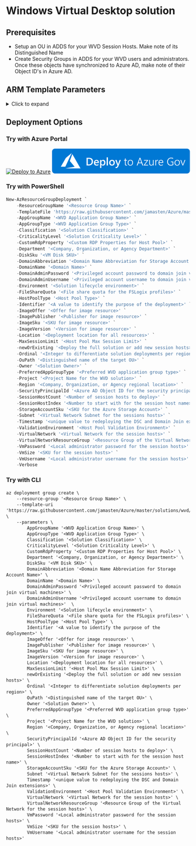 # Windows Virtual Desktop solution

## Prerequisites

- Setup an OU in ADDS for your WVD Session Hosts. Make note of its Distinguished Name
- Create Security Groups in ADDS for your WVD users and administrators.  Once these objects have synchronized to Azure AD, make note of their Object ID's in Azure AD.

## ARM Template Parameters

<details>
<summary>Click to expand</summary>

### REQUIRED

- **AppGroupName**: The name of the WVD application group
- **AppGroupType**: The type of the WVD application group
- **DiskSku**: Storage SKU for the WVD session host disks
- **DomainAbbreviation**: An abbreviation for your domain or organization to uniquely name your Azure Storage Accounts across all of Azure.
- **DomainName**: Name of the domain that provides ADDS to the WVD session hosts and is synchronized with Azure AD
- **DomainAdminPassword**: Input your domain administrator password to join the WVD session hosts to your domain
- **DomainAdminUsername**: Input your domain administrator username to join the WVD session hosts to your domain. Only the username is required. Do not add the NETBIOS value.
- **Environment**: The environment for the deployed resources. Default is 'd' for 'Development'. 'p' is for 'Production'. 't' is for 'Test'.
- **FileShareQuota**: The quota for the Azure file share.  It's recommended to allocate 30GB per user.
- **HostPoolType**: These options specify the host pool type and depending on the type, provides the load balancing options and assignment types.
- **Identifier**: Unique value to define the purpose of this solution. This will be used in resource naming and added as a tag to each resource.
- **ImageOffer**: Offer for the virtual machine image
- **ImagePublisher**: Publisher for the virtual machine image
- **ImageSku**: SKU for the virtual machine image
- **ImageVersion**: Version for the virtual machine image
- **Location**: Deployment location for all resources
- **MaxSessionLimit**: Maximum sessions per WVD session host
- **newOrExisting**: This value determines if you are deploying the whole solution or redeploying to add session hosts to the host pool.
- **Ordinal**: Deployment number for WVD; determines which project or group this falls under
- **PreferredAppGroupType**: The type of preferred application group type.  The default is Desktop which creates 'Desktop Application Group'
- **SecurityPrincipalId**: The Object ID for the Security Principal to assign to the WVD Application Group.  This Security Principal will be assigned the Desktop Virtualization User role on the Application Group.
- **SessionHostCount**: Number of session hosts to deploy in the host pool
- **SessionHostIndex**: The session host number to begin with for the deployment. This is important when adding VM's to ensure the names do not conflict.
- **StorageAccountSku**: Storage SKU for the WVD session host disks
- **Subnet**: Subnet for the WVD session hosts
- **ValidationEnvironment**: The value determines whether the host pool should receive early WVD updates for testing.
- **VirtualNetwork**: Virtual network for the WVD sessions hosts
- **VirtualNetworkResourceGroup**: Virtual network resource group for the WVD sessions hosts
- **VmPassword**: Local administrator password for the WVD session hosts
- **VmSize**: Virtual machine SKU
- **VmUsername**: Local administrator username for the session hosts

### OPTIONAL

- **Classification**: The data classification for the WVD resources.  This will be added to a tag for each resource.
- **CriticalityLevel**: Number defining the criticality of the WVD solution.
- **CustomRdpProperty**: The RDP properties to add or remove RDP functionality on the host pool. [Settings reference](https://docs.microsoft.com/en-us/windows-server/remote/remote-desktop-services/clients/rdp-files?context=/azure/virtual-desktop/context/context)
- **Department**: The department within your organization owning this WVD solution. This will be added to a tag for each resource.
- **OuPath**: Distinguished name for the target Organization Unit in Active Directory Domain Services. Leave blank for the Computers OU. Example: OU=Pooled,OU=WV- DC=jasonmasten,DC=com**
- **Owner**: Name of the person responsible for this solution.  This will be added to a tag for each resource.
- **Project**: Input the project associated with this WVD solution.  This will be added to a tag for each resource.
- **Region**: Input the region of your office.  This will be added to a tag for each resource
- **Timestamp**: This value is used to rerun the DSC and Domain Join extensions when the template needs to be redeployed due to an error.

</details>

## Deployment Options

### Try with Azure Portal

[![Deploy to Azure](https://aka.ms/deploytoazurebutton)](https://portal.azure.com/#create/Microsoft.Template/uri/https%3A%2F%2Fraw.githubusercontent.com%2Fjamasten%2FAzure%2Fmaster%2Fsolutions%2Fwvd%2Fsolution.json)
[![Deploy to Azure Gov](https://raw.githubusercontent.com/Azure/azure-quickstart-templates/master/1-CONTRIBUTION-GUIDE/images/deploytoazuregov.svg?sanitize=true)](https://portal.azure.us/#create/Microsoft.Template/uri/https%3A%2F%2Fraw.githubusercontent.com%2Fjamasten%2FAzure%2Fmaster%2Fsolutions%2Fwvd%2Fsolution.json)

### Try with PowerShell

````powershell
New-AzResourceGroupDeployment `
    -ResourceGroupName '<Resource Group Name>' `
    -TemplateFile 'https://raw.githubusercontent.com/jamasten/Azure/master/solutions/wvd/solution.json' `
    -AppGroupName '<WVD Application Group Name>' `
    -AppGroupType '<WVD Application Group Type>' `
    -Classification '<Solution Classification>' `
    -CriticalityLevel '<Solution Criticality Level>' `
    -CustomRdpProperty '<Custom RDP Properties for Host Pool>' `
    -Department '<Company, Organization, or Agency Department>' `
    -DiskSku '<VM Disk SKU>' `
    -DomainAbbreviation '<Domain Name Abbreviation for Storage Account Name>' `
    -DomainName '<Domain Name>' `
    -DomainAdminPassword '<Privileged account password to domain join virtual machines>' `
    -DomainAdminUsername '<Privileged account username to domain join virtual machines>'  `
    -Environment '<Solution lifecycle environment>' `
    -FileShareQuota '<File share quota for the FSLogix profiles>' `
    -HostPoolType '<Host Pool Type>' `
    -Identifier '<A value to identify the purpose of the deployment>' `
    -ImageOffer '<Offer for image resource>' `
    -ImagePublisher '<Publisher for image resource>' `
    -ImageSku '<SKU for image resource>' `
    -ImageVersion '<Version for image resource>' `
    -Location '<Deployment location for all resources>' `
    -MaxSessionLimit '<Host Pool Max Session Limit>' `
    -newOrExisting '<Deploy the full solution or add new session hosts>' `
    -Ordinal '<Integer to differentiate solution deployments per region>' `
    -OuPath '<Distinguished name of the target OU>' `
    -Owner '<Solution Owner>' `
    -PreferredAppGroupType '<Preferred WVD application group type>' `
    -Project '<Project Name for the WVD solution>' `
    -Region '<Company, Organization, or Agency regional location>' `
    -SecurityPrincipalId '<Azure AD Object ID for the security principal>' `
    -SessionHostCount '<Number of session hosts to deploy>' `
    -SessionHostIndex '<Number to start with for the session host name>' `
    -StorageAccountSku '<SKU for the Azure Storage Account>' `
    -Subnet '<Virtual Network Subnet for the sessions hosts>' `
    -Timestamp '<unique value to redeploying the DSC and Domain Join extensions>' `
    -ValidationEnvironment '<Host Pool Validation Environment>' `
    -VirtualNetwork '<Virtual Network for the session hosts>' `
    -VirtualNetworkResourceGroup '<Resource Group of the Virtual Network for the session hosts>' `
    -VmPassword '<Local administrator password for the session hosts>' `
    -VmSize '<SKU for the session hosts>' `
    -VmUsername '<Local administrator username for the session hosts>' `
    -Verbose
````

### Try with CLI

````cli
az deployment group create \
    --resource-group '<Resource Group Name>' \
    --template-uri 'https://raw.githubusercontent.com/jamasten/Azure/master/solutions/wvd/solution.json' \
    --parameters \
        AppGroupName '<WVD Application Group Name>' \
        AppGroupType '<WVD Application Group Type>' \
        Classification '<Solution Classification>' \
        CriticalityLevel '<Solution Criticality Level>' \
        CustomRdpProperty '<Custom RDP Properties for Host Pool>' \
        Department '<Company, Organization, or Agency Department>' \
        DiskSku '<VM Disk SKU>' \
        DomainAbbreviation '<Domain Name Abbreviation for Storage Account Name>' \
        DomainName '<Domain Name>' \
        DomainAdminPassword '<Privileged account password to domain join virtual machines>' \
        DomainAdminUsername '<Privileged account username to domain join virtual machines>'  \
        Environment '<Solution lifecycle environment>' \
        FileShareQuota '<File share quota for the FSLogix profiles>' \
        HostPoolType '<Host Pool Type>' \
        Identifier '<A value to identify the purpose of the deployment>' \
        ImageOffer '<Offer for image resource>' \
        ImagePublisher '<Publisher for image resource>' \
        ImageSku '<SKU for image resource>' \
        ImageVersion '<Version for image resource>' \
        Location '<Deployment location for all resources>' \
        MaxSessionLimit '<Host Pool Max Session Limit>' \
        newOrExisting '<Deploy the full solution or add new session hosts>' \
        Ordinal '<Integer to differentiate solution deployments per region>' \
        OuPath '<Distinguished name of the target OU>' \
        Owner '<Solution Owner>' \
        PreferredAppGroupType '<Preferred WVD application group type>' \
        Project '<Project Name for the WVD solution>' \
        Region '<Company, Organization, or Agency regional location>' \
        SecurityPrincipalId '<Azure AD Object ID for the security principal>' \
        SessionHostCount '<Number of session hosts to deploy>' \
        SessionHostIndex '<Number to start with for the session host name>' \
        StorageAccountSku '<SKU for the Azure Storage Account>' \
        Subnet '<Virtual Network Subnet for the sessions hosts>' \
        Timestamp '<unique value to redeploying the DSC and Domain Join extensions>' \
        ValidationEnvironment '<Host Pool Validation Environment>' \
        VirtualNetwork '<Virtual Network for the session hosts>' \
        VirtualNetworkResourceGroup '<Resource Group of the Virtual Network for the session hosts>' \
        VmPassword '<Local administrator password for the session hosts>' \
        VmSize '<SKU for the session hosts>' \
        VmUsername '<Local administrator username for the session hosts>'
````

